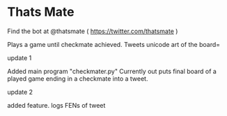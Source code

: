 # Thats Mate

Find the bot at @thatsmate ( https://twitter.com/thatsmate )

Plays a game until checkmate achieved. Tweets unicode art of the board=


update 1

Added main program "checkmater.py"
  Currently out puts final board of a played game ending in a checkmate into a tweet.
  
update 2

added feature. logs FENs of tweet
